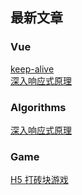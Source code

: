 ## 最新文章

### Vue

<a href="http://localhost:8080/vue/source/keep-alive">keep-alive</a><br/>
<a href="http://localhost:8080/vue/source/keep-alive">深入响应式原理</a>

### Algorithms

<a href="/vue/source/keep-alive">深入响应式原理</a>

### Game

<a href="http://localhost:8080/vue/source/keep-alive">H5 打砖块游戏</a>
